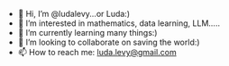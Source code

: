 - 👋 Hi, I’m @ludalevy...or Luda:)
- 👀 I’m interested in mathematics, data learning, LLM.....
- 🌱 I’m currently learning many things:)
- 💞️ I’m looking to collaborate on saving the world:)
- 📫 How to reach me: luda.levy@gmail.com

<!---
ludalevy/ludalevy is a ✨ special ✨ repository because its `README.md` (this file) appears on your GitHub profile.
You can click the Preview link to take a look at your changes.
--->
